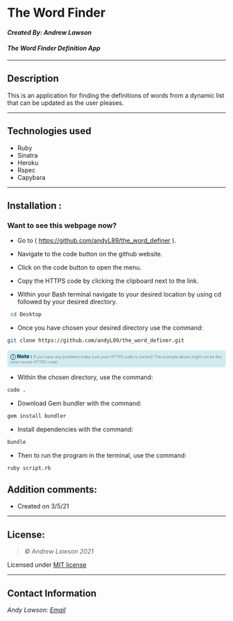 # The Word Finder
#### *Created By: Andrew Lawson*
#### *The Word Finder Definition App*

* * *

## Description
This is an application for finding the definitions of words from a dynamic list that can be updated as the user pleases.
* * *

## Technologies used
* Ruby
* Sinatra
* Heroku
* Rspec
* Capybara

* * *


## Installation :
### Want to see this webpage now?

* Go to ( https://github.com/andyL89/the_word_definer ).

*  Navigate to the code button on the github website.

* Click on the code button to open the menu.

- Copy the HTTPS code by clicking the clipboard next to the link.

- Within your Bash terminal navigate to your desired location by using cd followed by your desired directory.

```bash
 cd Desktop
```

- Once you have chosen your desired directory use the command:
```bash
git clone https://github.com/andyL89/the_word_definer.git
```

<div
  style="
    background-color: #d1ecf1;
    color: grey; padding: 6px;
    font-size: 9px;
    border-radius: 5px;
    border: 1px solid #d4ecf1;
    margin-bottom: 12px"
>
  <span
    style="
      font-size: 12px;
      font-weight: 600;
      color: #0c5460;"
  >
    ⓘ
  </span>
  <span
    style="
      font-size: 12px;
      font-weight: 900;
      color: #0c5460;
      margin-bottom: 24px"
  >
    Note :
  </span>
  If you have any problems make sure your HTTPS code is correct! The example above might not be the most recent HTTPS code!
</div>


* Within the chosen directory, use the command:

``` bash
code .
```

* Download Gem bundler with the command:

``` bash
gem install bundler
```

* Install dependencies with the command:

``` bash
bundle
```

* Then to run the program in the terminal, use the command:

``` bash
ruby script.rb
```


## Addition comments:
* Created on 3/5/21


* * *

## License:
> *&copy; Andrew Lawson 2021*

Licensed under [MIT license](https://mit-license.org/)

* * *

## Contact Information
_Andy Lawson: [Email](alawson89@gmail.com)_